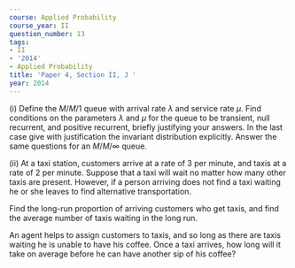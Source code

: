 ```yaml
---
course: Applied Probability
course_year: II
question_number: 13
tags:
- II
- '2014'
- Applied Probability
title: 'Paper 4, Section II, J '
year: 2014
---
```




(i) Define the $M / M / 1$ queue with arrival rate $\lambda$ and service rate $\mu$. Find conditions on the parameters $\lambda$ and $\mu$ for the queue to be transient, null recurrent, and positive recurrent, briefly justifying your answers. In the last case give with justification the invariant distribution explicitly. Answer the same questions for an $M / M / \infty$ queue.

(ii) At a taxi station, customers arrive at a rate of 3 per minute, and taxis at a rate of 2 per minute. Suppose that a taxi will wait no matter how many other taxis are present. However, if a person arriving does not find a taxi waiting he or she leaves to find alternative transportation.

Find the long-run proportion of arriving customers who get taxis, and find the average number of taxis waiting in the long run.

An agent helps to assign customers to taxis, and so long as there are taxis waiting he is unable to have his coffee. Once a taxi arrives, how long will it take on average before he can have another sip of his coffee?